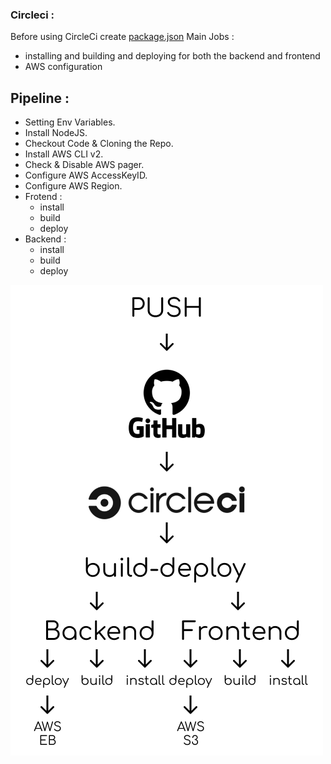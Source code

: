 ### Circleci :
Before using CircleCi create [package.json](#pipeline)
Main Jobs :
- installing and building and deploying for both the backend and frontend
- AWS configuration

## Pipeline : 
- Setting Env Variables.
- Install NodeJS.
- Checkout Code & Cloning the Repo.
- Install AWS CLI v2.
- Check & Disable AWS pager.
- Configure AWS AccessKeyID.
- Configure AWS Region.
- Frotend :
    - install
    - build
    - deploy
- Backend :
    - install
    - build
    - deploy



![img](./architecture/pipeline.png)